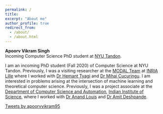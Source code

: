 ```yaml
---
permalink: /
title:
excerpt: "About me"
author_profile: true
redirect_from:
  - /about/
  - /about.html
---
```

**Apoorv Vikram Singh**  
Incoming Computer Science PhD student at [NYU Tandon](https://engineering.nyu.edu/academics/departments/computer-science-and-engineering).


 I am an incoming PhD student (Fall 2020) of Computer Science at NYU Tandon. Previously, I was a visiting researcher at the [MODAL Team](https://modal.lille.inria.fr/wikimodal/doku.php?id=members) at [INRIA Lille](https://www.inria.fr/en/centre/lille) where I worked with [Dr Hemant Tyagi](https://hemant-tyagi.github.io/) and [Dr Mihai Cucuringu](http://www.stats.ox.ac.uk/~cucuring/). I am interested in problems arising at the intersection of machine learning and theoretical computer science. Previously, I was a project associate at the [Department of Computer Science and Automation](https://www.csa.iisc.ac.in/), [Indian Institute of Science](https://iisc.ac.in/), where I worked with [Dr Anand Louis](https://www.csa.iisc.ac.in/~anandl/) and [Dr Amit Deshpande](https://www.microsoft.com/en-us/research/people/amitdesh/).  


<a class="twitter-timeline" data-width="600" data-height="700" data-theme="light" href="https://twitter.com/apoorvvikram95?ref_src=twsrc%5Etfw">Tweets by apoorvvikram95</a> <script async src="https://platform.twitter.com/widgets.js" charset="utf-8"></script>
